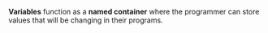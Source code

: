 **Variables** function as a **named container** where the programmer can store values that will be changing in their programs.
